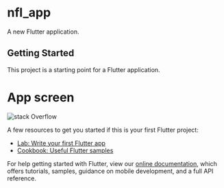 # nfl_app

A new Flutter application.

## Getting Started

This project is a starting point for a Flutter application.

# App screen #
![stack Overflow](https://github.com/Coding-Expert/Flutter-DishApp/blob/master/screen1.png)

A few resources to get you started if this is your first Flutter project:

- [Lab: Write your first Flutter app](https://flutter.dev/docs/get-started/codelab)
- [Cookbook: Useful Flutter samples](https://flutter.dev/docs/cookbook)

For help getting started with Flutter, view our
[online documentation](https://flutter.dev/docs), which offers tutorials,
samples, guidance on mobile development, and a full API reference.
